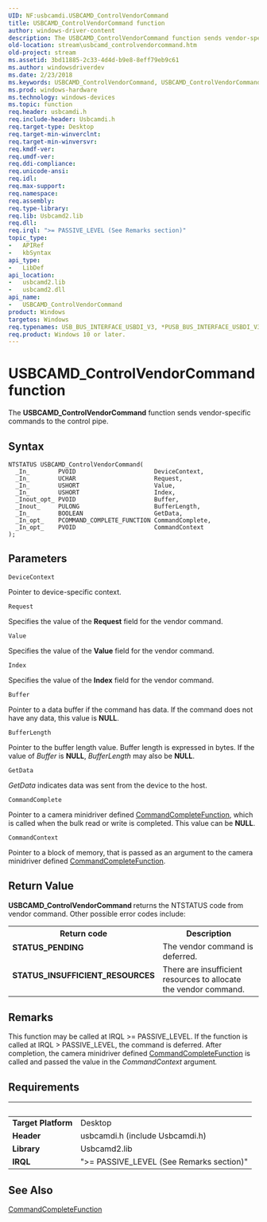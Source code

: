 ```yaml
---
UID: NF:usbcamdi.USBCAMD_ControlVendorCommand
title: USBCAMD_ControlVendorCommand function
author: windows-driver-content
description: The USBCAMD_ControlVendorCommand function sends vendor-specific commands to the control pipe.
old-location: stream\usbcamd_controlvendorcommand.htm
old-project: stream
ms.assetid: 3bd11885-2c33-4d4d-b9e8-8eff79eb9c61
ms.author: windowsdriverdev
ms.date: 2/23/2018
ms.keywords: USBCAMD_ControlVendorCommand, USBCAMD_ControlVendorCommand function [Streaming Media Devices], stream.usbcamd_controlvendorcommand, usbcamdi/USBCAMD_ControlVendorCommand, usbcmdpr_71f3fad0-03ef-4328-90cf-d556de6736f5.xml
ms.prod: windows-hardware
ms.technology: windows-devices
ms.topic: function
req.header: usbcamdi.h
req.include-header: Usbcamdi.h
req.target-type: Desktop
req.target-min-winverclnt: 
req.target-min-winversvr: 
req.kmdf-ver: 
req.umdf-ver: 
req.ddi-compliance: 
req.unicode-ansi: 
req.idl: 
req.max-support: 
req.namespace: 
req.assembly: 
req.type-library: 
req.lib: Usbcamd2.lib
req.dll: 
req.irql: ">= PASSIVE_LEVEL (See Remarks section)"
topic_type:
-	APIRef
-	kbSyntax
api_type:
-	LibDef
api_location:
-	usbcamd2.lib
-	usbcamd2.dll
api_name:
-	USBCAMD_ControlVendorCommand
product: Windows
targetos: Windows
req.typenames: USB_BUS_INTERFACE_USBDI_V3, *PUSB_BUS_INTERFACE_USBDI_V3
req.product: Windows 10 or later.
---
```



# USBCAMD_ControlVendorCommand function
The <b>USBCAMD_ControlVendorCommand</b> function sends vendor-specific commands to the control pipe.

## Syntax

````
NTSTATUS USBCAMD_ControlVendorCommand(
  _In_        PVOID                      DeviceContext,
  _In_        UCHAR                      Request,
  _In_        USHORT                     Value,
  _In_        USHORT                     Index,
  _Inout_opt_ PVOID                      Buffer,
  _Inout_     PULONG                     BufferLength,
  _In_        BOOLEAN                    GetData,
  _In_opt_    PCOMMAND_COMPLETE_FUNCTION CommandComplete,
  _In_opt_    PVOID                      CommandContext
);
````

## Parameters

`DeviceContext`

Pointer to device-specific context.

`Request`

Specifies the value of the <b>Request</b> field for the vendor command.

`Value`

Specifies the value of the <b>Value</b> field for the vendor command.

`Index`

Specifies the value of the <b>Index</b> field for the vendor command.

`Buffer`

Pointer to a data buffer if the command has data. If the command does not have any data, this value is <b>NULL</b>.

`BufferLength`

Pointer to the buffer length value. Buffer length is expressed in bytes. If the value of <i>Buffer</i> is <b>NULL</b>, <i>BufferLength</i> may also be <b>NULL</b>.

`GetData`

<i>GetData</i> indicates data was sent from the device to the host.

`CommandComplete`

Pointer to a camera minidriver defined <a href="..\usbcamdi\nc-usbcamdi-pcommand_complete_function.md">CommandCompleteFunction</a>, which is called when the bulk read or write is completed. This value can be <b>NULL</b>.

`CommandContext`

Pointer to a block of memory, that is passed as an argument to the camera minidriver defined <a href="..\usbcamdi\nc-usbcamdi-pcommand_complete_function.md">CommandCompleteFunction</a>.


## Return Value

<b>USBCAMD_ControlVendorCommand </b>returns the NTSTATUS code from vendor command. Other possible error codes include:

<table>
<tr>
<th>Return code</th>
<th>Description</th>
</tr>
<tr>
<td width="40%">
<dl>
<dt><b>STATUS_PENDING</b></dt>
</dl>
</td>
<td width="60%">
The vendor command is deferred.

</td>
</tr>
<tr>
<td width="40%">
<dl>
<dt><b>STATUS_INSUFFICIENT_RESOURCES</b></dt>
</dl>
</td>
<td width="60%">
There are insufficient resources to allocate the vendor command.

</td>
</tr>
</table>

## Remarks

This function may be called at IRQL &gt;= PASSIVE_LEVEL. If the function is called at IRQL &gt; PASSIVE_LEVEL, the command is deferred. After completion, the camera minidriver defined <a href="..\usbcamdi\nc-usbcamdi-pcommand_complete_function.md">CommandCompleteFunction</a> is called and passed the value in the <i>CommandContext</i> argument<i>.</i>

## Requirements
| &nbsp; | &nbsp; |
| ---- |:---- |
| **Target Platform** | Desktop |
| **Header** | usbcamdi.h (include Usbcamdi.h) |
| **Library** | Usbcamd2.lib |
| **IRQL** | ">= PASSIVE_LEVEL (See Remarks section)" |

## See Also

<a href="..\usbcamdi\nc-usbcamdi-pcommand_complete_function.md">CommandCompleteFunction</a>